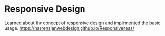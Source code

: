 # Responsive Design
Learned about the concept of responsive design and implemented the basic usage. 
https://haerensjanwebdesign.github.io/Responsiveness/
